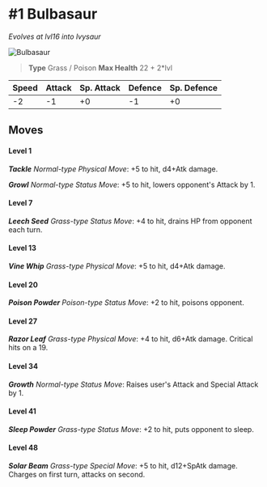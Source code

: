 # #1 Bulbasaur
*Evolves at lvl16 into Ivysaur*

![Bulbasaur](https://img.pokemondb.net/sprites/home/normal/1x/bulbasaur.png)

> **Type** Grass / Poison
> **Max Health** 22 + 2\*lvl

| Speed | Attack | Sp. Attack | Defence | Sp. Defence |
| ----- | ------ | ---------- | ------- | ----------- |
| -2 | -1 | +0 | -1 | +0 |

## Moves
#### Level 1

***Tackle** Normal-type Physical Move*: +5 to hit, d4+Atk damage. 

***Growl** Normal-type Status Move*: +5 to hit, lowers opponent's Attack by 1.
#### Level 7

***Leech Seed** Grass-type Status Move*: +4 to hit, drains HP from opponent each turn.
#### Level 13

***Vine Whip** Grass-type Physical Move*: +5 to hit, d4+Atk damage. 
#### Level 20

***Poison Powder** Poison-type Status Move*: +2 to hit, poisons opponent.
#### Level 27

***Razor Leaf** Grass-type Physical Move*: +4 to hit, d6+Atk damage. Critical hits on a 19.
#### Level 34

***Growth** Normal-type Status Move*: Raises user's Attack and Special Attack by 1.
#### Level 41

***Sleep Powder** Grass-type Status Move*: +2 to hit, puts opponent to sleep.
#### Level 48

***Solar Beam** Grass-type Special Move*: +5 to hit, d12+SpAtk damage. Charges on first turn, attacks on second.


